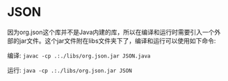 # JSON

因为org.json这个库并不是Java内建的库，所以在编译和运行时需要引入一个外部的jar文件。这个jar文件附在libs文件夹下了，编译和运行可以使用如下命令:

编译: ```javac -cp .:./libs/org.json.jar JSON.java```

运行: ```java -cp .:./libs/org.json.jar JSON```
